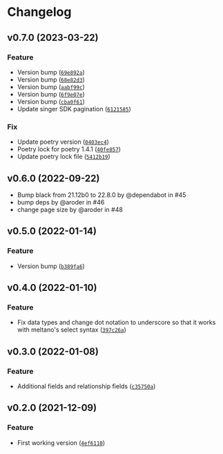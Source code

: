 # Changelog

<!--next-version-placeholder-->

## v0.7.0 (2023-03-22)
### Feature
* Version bump ([`69e892a`](https://github.com/Datateer/tap-krow/commit/69e892a80b528707edeae805239e8bb5dd976bfd))
* Version bump ([`68e82d3`](https://github.com/Datateer/tap-krow/commit/68e82d3bdcb1394a6d75a3e9814ff09fa0b06ee5))
* Version bump ([`aabf99c`](https://github.com/Datateer/tap-krow/commit/aabf99c981b5f2b313cc7618047852d420aaca8d))
* Version bump ([`6f9e07e`](https://github.com/Datateer/tap-krow/commit/6f9e07e2c9d28dabdf4abc568dd03803d28f8122))
* Version bump ([`cba0f61`](https://github.com/Datateer/tap-krow/commit/cba0f614ab049fd8ee5f1edaefbb10b6d7a04100))
* Update singer SDK pagination ([`6121585`](https://github.com/Datateer/tap-krow/commit/612158548b9dade1dc67deaf449e00ad6a676da7))

### Fix
* Update poetry version ([`0403ec4`](https://github.com/Datateer/tap-krow/commit/0403ec4c26738ebcba017dbf904f1ceacf5e5eea))
* Poetry lock for poetry 1.4.1 ([`40fe857`](https://github.com/Datateer/tap-krow/commit/40fe857bbcd0c2a10238d60782deebd3c143bab9))
* Update poetry lock file ([`5412b19`](https://github.com/Datateer/tap-krow/commit/5412b19f0029962e0db964bec7527a24b58405d7))

## v0.6.0 (2022-09-22)

- Bump black from 21.12b0 to 22.8.0 by @dependabot in #45
- bump deps by @aroder in #46
- change page size by @aroder in #48

## v0.5.0 (2022-01-14)

### Feature

- Version bump ([`b389fa6`](https://github.com/Datateer/tap-krow/commit/b389fa6e4eaf868acad35e73d0a3057c620101ed))

## v0.4.0 (2022-01-10)

### Feature

- Fix data types and change dot notation to underscore so that it works with meltano's select syntax ([`397c26a`](https://github.com/Datateer/tap-krow/commit/397c26a31c89652de7824bf6ea751a407cb68b32))

## v0.3.0 (2022-01-08)

### Feature

- Additional fields and relationship fields ([`c35750a`](https://github.com/Datateer/tap-krow/commit/c35750a3520db51f37c70daa813e41d1c8d00b78))

## v0.2.0 (2021-12-09)

### Feature

- First working version ([`4ef6110`](https://github.com/Datateer/tap-krow/commit/4ef6110286855b0065da69e73a10513cb92ad5fd))

